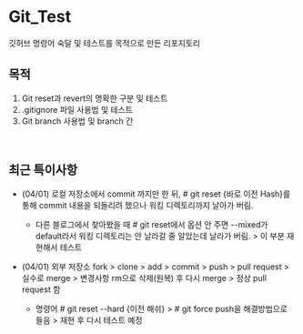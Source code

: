 # Git_Test
깃허브 명령어 숙달 및 테스트를 목적으로 만든 리포지토리

## 목적
01. Git reset과 revert의 명확한 구분 및 테스트
02. .gitignore 파일 사용법 및 테스트
03. Git branch 사용법 및 branch 간 

<br>

## 최근 특이사항
* (04/01) 로컬 저장소에서 commit 까지만 한 뒤, # git reset {바로 이전 Hash}를 통해 commit 내용을 되돌리려 했으나 워킹 디렉토리까지 날아가 버림.
  * 다른 블로그에서 찾아봤을 때 # git reset에서 옵션 안 주면 --mixed가 default라서 워킹 디렉토리는 안 날라갈 줄 알았는데 날라가 버림. > 이 부분 재현해서 테스트

* (04/01) 외부 저장소 fork > clone > add > commit > push > pull request > 실수로 merge > 변경사항 rm으로 삭제(원복) 후 다시 merge > 정상 pull request 함
  * 명령어 # git reset --hard {이전 해쉬} > # git force push을 해결방법으로 들음 > 재현 후 다시 테스트 예정
